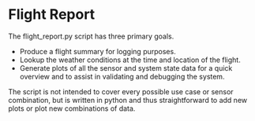 # Flight Report

The flight_report.py script has three primary goals.

* Produce a flight summary for logging purposes.
* Lookup the weather conditions at the time and location of the flight.
* Generate plots of all the sensor and system state data for a quick
  overview and to assist in validating and debugging the system.

The script is not intended to cover every possible use case or sensor
combination, but is written in python and thus straightforward to add
new plots or plot new combinations of data.
